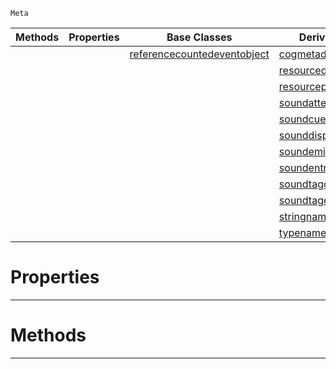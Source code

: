  `Meta`

|Methods|Properties|Base Classes|Derived Classes|
|---|---|---|---|
| | |[referencecountedeventobject](https://github.com/ArendDanielek/ZeroDocsTest/blob/master/code_reference/class_reference/referencecountedeventobject.markdown)|[cogmetadisplay](https://github.com/ArendDanielek/ZeroDocsTest/blob/master/code_reference/class_reference/cogmetadisplay.markdown)|
| | | |[resourcedisplayfunctions](https://github.com/ArendDanielek/ZeroDocsTest/blob/master/code_reference/class_reference/resourcedisplayfunctions.markdown)|
| | | |[resourcepackagedisplay](https://github.com/ArendDanielek/ZeroDocsTest/blob/master/code_reference/class_reference/resourcepackagedisplay.markdown)|
| | | |[soundattenuatordisplay](https://github.com/ArendDanielek/ZeroDocsTest/blob/master/code_reference/class_reference/soundattenuatordisplay.markdown)|
| | | |[soundcuedisplay](https://github.com/ArendDanielek/ZeroDocsTest/blob/master/code_reference/class_reference/soundcuedisplay.markdown)|
| | | |[sounddisplay](https://github.com/ArendDanielek/ZeroDocsTest/blob/master/code_reference/class_reference/sounddisplay.markdown)|
| | | |[soundemitterdisplay](https://github.com/ArendDanielek/ZeroDocsTest/blob/master/code_reference/class_reference/soundemitterdisplay.markdown)|
| | | |[soundentrydisplay](https://github.com/ArendDanielek/ZeroDocsTest/blob/master/code_reference/class_reference/soundentrydisplay.markdown)|
| | | |[soundtagdisplay](https://github.com/ArendDanielek/ZeroDocsTest/blob/master/code_reference/class_reference/soundtagdisplay.markdown)|
| | | |[soundtagentrydisplay](https://github.com/ArendDanielek/ZeroDocsTest/blob/master/code_reference/class_reference/soundtagentrydisplay.markdown)|
| | | |[stringnamedisplay](https://github.com/ArendDanielek/ZeroDocsTest/blob/master/code_reference/class_reference/stringnamedisplay.markdown)|
| | | |[typenamedisplay](https://github.com/ArendDanielek/ZeroDocsTest/blob/master/code_reference/class_reference/typenamedisplay.markdown)|


 #  Properties


---  
 #  Methods


---  
 
  
  
  
  
  
  
  

 